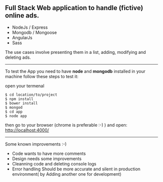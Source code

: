 Full Stack Web application to handle (fictive) online ads. 
----------

 - NodeJs / Express 
 - Mongodb / Mongoose 
 - AngularJs
 -  Sass

The use cases involve presenting them in a list, adding, modifying and deleting ads.


----------


To test the App you need to have **node** and **mongodb** installed in your machine follow these steps to test it:

open your termenal

    $ cd location/to/project
    $ npm install
    $ bower install
    $ mongod
    $ cd app 
    $ node app

then go to your browser (chrome is preferable :-) ) and open:
 [http://localhost:4000/](http://localhost:4000/)


----------

Some known improvements :-)

 -  Code wants to have more comments
 -  Design needs some improvements
 -  Cleanning code and deleting console logs
 -  Error handling Should be more accurate and silent in production environment( by Adding another one for development)
